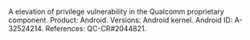 A elevation of privilege vulnerability in the Qualcomm proprietary component. Product: Android. Versions: Android kernel. Android ID: A-32524214. References: QC-CR#2044821.